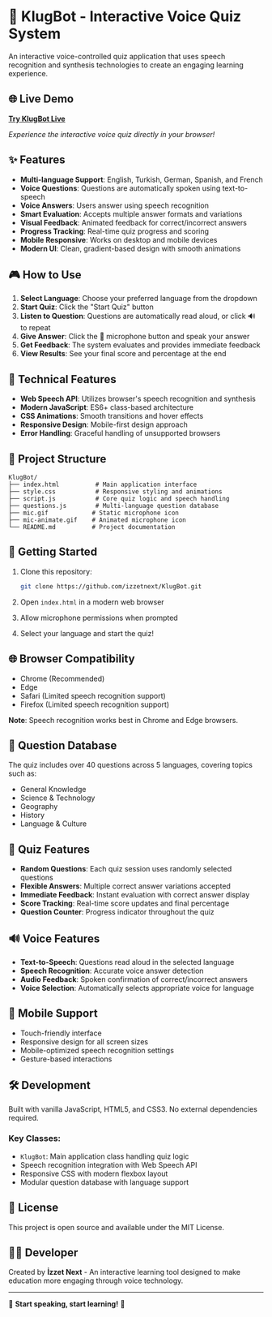 # 🤖 KlugBot - Interactive Voice Quiz System

An interactive voice-controlled quiz application that uses speech recognition and synthesis technologies to create an engaging learning experience.

## 🌐 Live Demo

**[Try KlugBot Live](https://izzetnext.github.io/KlugBot/)**

*Experience the interactive voice quiz directly in your browser!*

## ✨ Features

- **Multi-language Support**: English, Turkish, German, Spanish, and French
- **Voice Questions**: Questions are automatically spoken using text-to-speech
- **Voice Answers**: Users answer using speech recognition
- **Smart Evaluation**: Accepts multiple answer formats and variations
- **Visual Feedback**: Animated feedback for correct/incorrect answers
- **Progress Tracking**: Real-time quiz progress and scoring
- **Mobile Responsive**: Works on desktop and mobile devices
- **Modern UI**: Clean, gradient-based design with smooth animations

## 🎮 How to Use

1. **Select Language**: Choose your preferred language from the dropdown
2. **Start Quiz**: Click the "Start Quiz" button
3. **Listen to Question**: Questions are automatically read aloud, or click 🔊 to repeat
4. **Give Answer**: Click the 🎤 microphone button and speak your answer
5. **Get Feedback**: The system evaluates and provides immediate feedback
6. **View Results**: See your final score and percentage at the end

## 🔧 Technical Features

- **Web Speech API**: Utilizes browser's speech recognition and synthesis
- **Modern JavaScript**: ES6+ class-based architecture
- **CSS Animations**: Smooth transitions and hover effects
- **Responsive Design**: Mobile-first design approach
- **Error Handling**: Graceful handling of unsupported browsers

## 📁 Project Structure

```
KlugBot/
├── index.html          # Main application interface
├── style.css           # Responsive styling and animations
├── script.js           # Core quiz logic and speech handling
├── questions.js        # Multi-language question database
├── mic.gif            # Static microphone icon
├── mic-animate.gif    # Animated microphone icon
└── README.md          # Project documentation
```

## 🚀 Getting Started

1. Clone this repository:
   ```bash
   git clone https://github.com/izzetnext/KlugBot.git
   ```

2. Open `index.html` in a modern web browser

3. Allow microphone permissions when prompted

4. Select your language and start the quiz!

## 🌐 Browser Compatibility

- Chrome (Recommended)
- Edge
- Safari (Limited speech recognition support)
- Firefox (Limited speech recognition support)

**Note**: Speech recognition works best in Chrome and Edge browsers.

## 📝 Question Database

The quiz includes over 40 questions across 5 languages, covering topics such as:
- General Knowledge
- Science & Technology
- Geography
- History
- Language & Culture

## 🎯 Quiz Features

- **Random Questions**: Each quiz session uses randomly selected questions
- **Flexible Answers**: Multiple correct answer variations accepted
- **Immediate Feedback**: Instant evaluation with correct answer display
- **Score Tracking**: Real-time score updates and final percentage
- **Question Counter**: Progress indicator throughout the quiz

## 🔊 Voice Features

- **Text-to-Speech**: Questions read aloud in the selected language
- **Speech Recognition**: Accurate voice answer detection
- **Audio Feedback**: Spoken confirmation of correct/incorrect answers
- **Voice Selection**: Automatically selects appropriate voice for language

## 📱 Mobile Support

- Touch-friendly interface
- Responsive design for all screen sizes
- Mobile-optimized speech recognition settings
- Gesture-based interactions

## 🛠️ Development

Built with vanilla JavaScript, HTML5, and CSS3. No external dependencies required.

### Key Classes:
- `KlugBot`: Main application class handling quiz logic
- Speech recognition integration with Web Speech API
- Responsive CSS with modern flexbox layout
- Modular question database with language support

## 📄 License

This project is open source and available under the MIT License.

## 👨‍💻 Developer

Created by **İzzet Next** - An interactive learning tool designed to make education more engaging through voice technology.

---

🎤 **Start speaking, start learning!** 🧠
